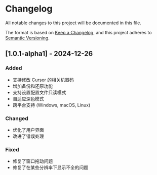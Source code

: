 # Changelog

All notable changes to this project will be documented in this file.

The format is based on [Keep a Changelog](https://keepachangelog.com/en/1.0.0/),
and this project adheres to [Semantic Versioning](https://semver.org/spec/v2.0.0.html).

## [1.0.1-alpha1] - 2024-12-26

### Added
- 支持修改 Cursor 的相关机器码
- 增加备份和还原功能
- 支持设置配置文件只读模式
- 自适应深色模式
- 跨平台支持 (Windows, macOS, Linux)

### Changed
- 优化了用户界面
- 改进了错误处理

### Fixed
- 修复了窗口拖动问题
- 修复了在某些分辨率下显示不全的问题